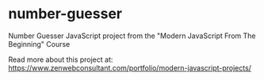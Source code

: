 # number-guesser
Number Guesser JavaScript project from the "Modern JavaScript From The Beginning" Course

Read more about this project at: https://www.zenwebconsultant.com/portfolio/modern-javascript-projects/

